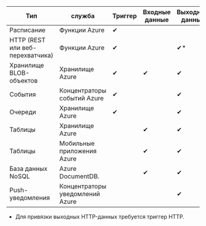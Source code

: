 Тип | служба | Триггер | Входные данные | Выходные данные 
-----|---------|---------|-------|--------
Расписание | Функции Azure | &#10004; | | 
HTTP (REST или веб-перехватчика) | Функции Azure | &#10004; | | &#10004;*
Хранилище BLOB-объектов | Хранилище Azure | &#10004; | &#10004; | &#10004; 
События | Концентраторы событий Azure | &#10004; | | &#10004;
Очереди | Хранилище Azure | &#10004; | | &#10004;
Таблицы | Хранилище Azure | | &#10004; | &#10004;
Таблицы | Мобильные приложения Azure | | &#10004; | &#10004;
База данных NoSQL | Azure DocumentDB. | | &#10004; | &#10004;
Push-уведомления | Концентраторы уведомлений Azure | | | &#10004;

* Для привязки выходных HTTP-данных требуется триггер HTTP.

<!---HONumber=AcomDC_0608_2016-->